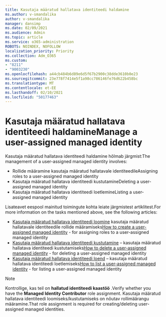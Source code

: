 ```yaml
---
title: Kasutaja määratud hallatava identiteedi haldamine
ms.author: v-smandalika
author: v-smandalika
manager: dansimp
ms.date: 02/09/2021
ms.audience: Admin
ms.topic: article
ms.service: o365-administration
ROBOTS: NOINDEX, NOFOLLOW
localization_priority: Priority
ms.collection: Adm_O365
ms.custom:
- "8211"
- "9003230"
ms.openlocfilehash: a44cb484b6d89e6d5f67b2900c38dde3610b0e23
ms.sourcegitcommit: 23e778f7414e5f1a98cc786146fe76d622b458bc
ms.translationtype: MT
ms.contentlocale: et-EE
ms.lasthandoff: 02/10/2021
ms.locfileid: "50177463"
---
```

# <a name="manage-a-user-assigned-managed-identity"></a><span data-ttu-id="29810-102">Kasutaja määratud hallatava identiteedi haldamine</span><span class="sxs-lookup"><span data-stu-id="29810-102">Manage a user-assigned managed identity</span></span>

<span data-ttu-id="29810-103">Kasutaja määratud hallatava identiteedi haldamine hõlmab järgmist:</span><span class="sxs-lookup"><span data-stu-id="29810-103">The management of a user-assigned managed identity involves:</span></span>

- <span data-ttu-id="29810-104">Rollide määramine kasutaja määratud hallatavale identiteedile</span><span class="sxs-lookup"><span data-stu-id="29810-104">Assigning roles to a user-assigned managed identity</span></span>
- <span data-ttu-id="29810-105">Kasutaja määratud hallatava identiteedi kustutamine</span><span class="sxs-lookup"><span data-stu-id="29810-105">Deleting a user-assigned managed identity</span></span>
- <span data-ttu-id="29810-106">Kasutaja määratud hallatava identiteedi loetlemine</span><span class="sxs-lookup"><span data-stu-id="29810-106">Listing a user-assigned managed identity</span></span>

<span data-ttu-id="29810-107">Lisateavet eespool mainitud toimingute kohta leiate järgmistest artiklitest.</span><span class="sxs-lookup"><span data-stu-id="29810-107">For more information on the tasks mentioned above, see the following articles:</span></span>

- <span data-ttu-id="29810-108">[Kasutaja määratud hallatava identiteedi loomine](https://docs.microsoft.com/azure/active-directory/managed-identities-azure-resources/how-to-manage-ua-identity-portal) kasutaja määratud hallatavale identiteedile rollide määramiseks</span><span class="sxs-lookup"><span data-stu-id="29810-108">[How to create a user-assigned managed identity](https://docs.microsoft.com/azure/active-directory/managed-identities-azure-resources/how-to-manage-ua-identity-portal) - for assigning roles to a user-assigned managed identity</span></span>
- <span data-ttu-id="29810-109">[Kasutaja määratud hallatava identiteedi kustutamine](https://docs.microsoft.com/azure/active-directory/managed-identities-azure-resources/how-to-manage-ua-identity-portal) – kasutaja määratud hallatava identiteedi kustutamiseks</span><span class="sxs-lookup"><span data-stu-id="29810-109">[How to delete a user-assigned managed identity](https://docs.microsoft.com/azure/active-directory/managed-identities-azure-resources/how-to-manage-ua-identity-portal) - for deleting a user-assigned managed identity</span></span>
- <span data-ttu-id="29810-110">[Kasutaja määratud hallatava identiteedi loend](https://docs.microsoft.com/azure/active-directory/managed-identities-azure-resources/how-to-manage-ua-identity-portal) – kasutaja määratud hallatava identiteedi loetlemiseks</span><span class="sxs-lookup"><span data-stu-id="29810-110">[How to list a user-assigned managed identity](https://docs.microsoft.com/azure/active-directory/managed-identities-azure-resources/how-to-manage-ua-identity-portal) - for listing a user-assigned managed identity</span></span>

> [!NOTE]
> <span data-ttu-id="29810-111">Kontrollige, kas teil on **hallatud identiteedi kaastöö** .</span><span class="sxs-lookup"><span data-stu-id="29810-111">Verify whether you have the **Managed Identity Contributor** role assignment.</span></span> <span data-ttu-id="29810-112">Kasutaja määratud hallatava identiteedi loomiseks/kustutamiseks on nõutav rollimäärangu määramine.</span><span class="sxs-lookup"><span data-stu-id="29810-112">That role assignment is required for creating/deleting user-assigned managed identities.</span></span>
